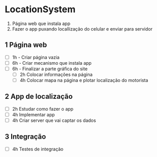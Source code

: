 # LocationSystem

1. Página web que instala app
2. Fazer o app puxando locallização do celular e enviar para servidor

## 1 Página web

* [ ] 1h - Criar página vazia
* [ ] 6h - Criar mecanismo que instala app
* [ ] 6h - Finalizar a parte gráfica do site
  * [ ] 2h Colocar informações na página
  * [ ] 4h Colocar mapa na página e plotar localização do motorista

## 2 App de localização

- [ ] 2h Estudar como fazer o app
- [ ] 4h Implementar app
- [ ] 4h Criar server que vai captar os dados

## 3 Integração

- [ ] 4h Testes de integração
